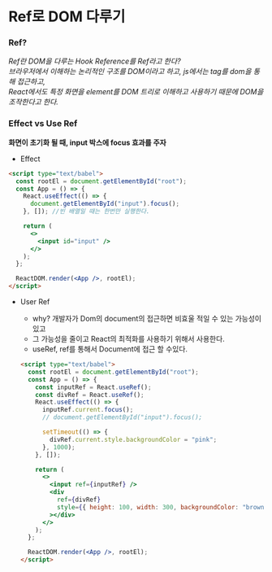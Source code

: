 # Ref로 DOM 다루기

### Ref?

_Ref란 DOM을 다루는 Hook Reference를 Ref라고 한다?_  
_브라우저에서 이해하는 논리적인 구조를 DOM이라고 하고, js에서는 tag를 dom을 통해 접근하고,_  
_React에서도 특정 화면을 element를 DOM 트리로 이해하고 사용하기 때문에 DOM을 조작한다고 한다._

### Effect vs Use Ref

**화면이 초기화 될 때, input 박스에 focus 효과를 주자**

- Effect

```html
<script type="text/babel">
  const rootEl = document.getElementById("root");
  const App = () => {
    React.useEffect(() => {
      document.getElementById("input").focus();
    }, []); //빈 배열일 때는 한번만 실행한다.

    return (
      <>
        <input id="input" />
      </>
    );
  };

  ReactDOM.render(<App />, rootEl);
</script>
```

- User Ref

  - why? 개발자가 Dom의 document의 접근하면 비효울 적일 수 있는 가능성이 있고
  - 그 가능성을 줄이고 React의 최적화를 사용하기 위해서 사용한다.
  - useRef, ref를 통해서 Document에 접근 할 수있다.

  ```html
  <script type="text/babel">
    const rootEl = document.getElementById("root");
    const App = () => {
      const inputRef = React.useRef();
      const divRef = React.useRef();
      React.useEffect(() => {
        inputRef.current.focus();
        // document.getElementById("input").focus();

        setTimeout(() => {
          divRef.current.style.backgroundColor = "pink";
        }, 1000);
      }, []);

      return (
        <>
          <input ref={inputRef} />
          <div
            ref={divRef}
            style={{ height: 100, width: 300, backgroundColor: "brown" }}
          ></div>
        </>
      );
    };

    ReactDOM.render(<App />, rootEl);
  </script>
  ```

